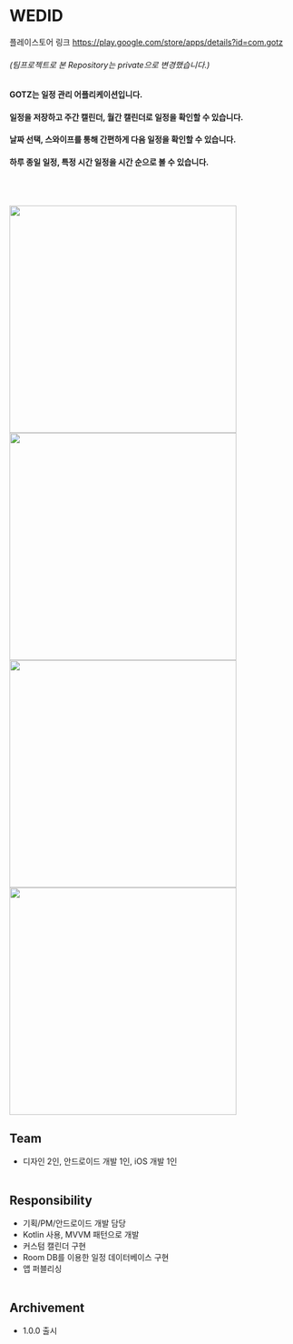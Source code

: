 # WEDID
플레이스토어 링크  https://play.google.com/store/apps/details?id=com.gotz
###### (팀프로젝트로 본 Repository는 private으로 변경했습니다.)

#### GOTZ는 일정 관리 어플리케이션입니다.
#### 일정을 저장하고 주간 캘린더, 월간 캘린더로 일정을 확인할 수 있습니다.
#### 날짜 선택, 스와이프를 통해 간편하게 다음 일정을 확인할 수 있습니다.
#### 하루 종일 일정, 특정 시간 일정을 시간 순으로 볼 수 있습니다.
<br/><br/>

<img src="https://user-images.githubusercontent.com/76902124/235336154-0786855c-17f9-4250-b316-15343228db9d.png"  width="400"/>

<img src="https://user-images.githubusercontent.com/76902124/235336165-05c6719d-80a1-4b38-b203-f7a7a1fe7c81.png"  width="400"/>

<img src="https://user-images.githubusercontent.com/76902124/235336168-245d49ac-0df6-477e-b37f-ddd80b92b98c.png"  width="400"/>

<img src="https://user-images.githubusercontent.com/76902124/235336169-8d7f9705-aa0b-4d6b-9452-983b601edbbb.png"  width="400"/>
 

## Team
- 디자인 2인, 안드로이드 개발 1인, iOS 개발 1인
<br/><br/>

## Responsibility

- 기획/PM/안드로이드 개발 담당
- Kotlin 사용, MVVM 패턴으로 개발
- 커스텀 캘린더 구현
- Room DB를 이용한 일정 데이터베이스 구현
- 앱 퍼블리싱
<br/><br/>

## Archivement

- 1.0.0 출시
<br/><br/>
